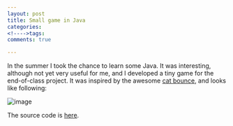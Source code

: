 ```yaml
---
layout: post
title: Small game in Java 
categories: 
<!---->tags: 
comments: true

---
```


In the summer I took the chance to learn some Java. It was interesting, although not yet very useful for me, and I developed a tiny game for the end-of-class project. It was inspired by the awesome [cat bounce](http://cat-bounce.com/), and looks like following:

![image](https://giphy.com/gifs/xUNd9GSTN6rqtgr6us/embed)

The source code is [here](https://github.com/yzjing/LongCatBounce).

